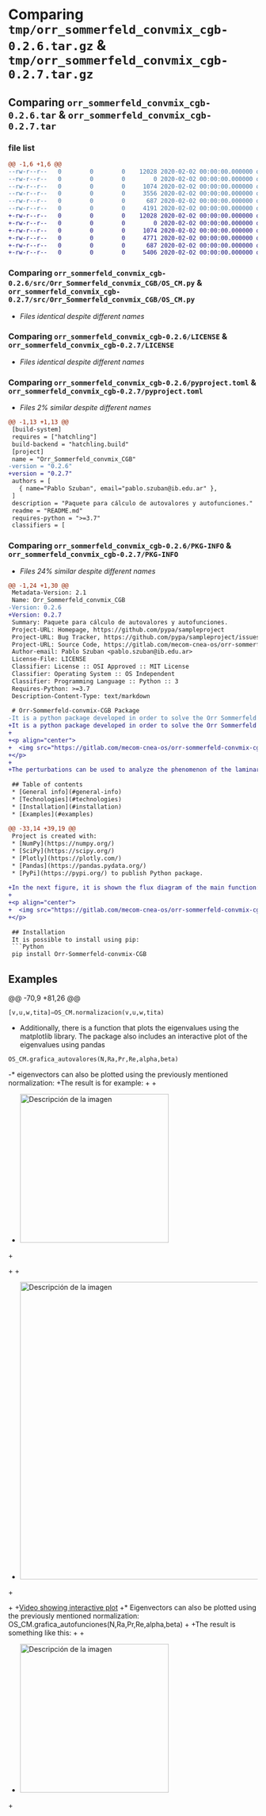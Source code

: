 # Comparing `tmp/orr_sommerfeld_convmix_cgb-0.2.6.tar.gz` & `tmp/orr_sommerfeld_convmix_cgb-0.2.7.tar.gz`

## Comparing `orr_sommerfeld_convmix_cgb-0.2.6.tar` & `orr_sommerfeld_convmix_cgb-0.2.7.tar`

### file list

```diff
@@ -1,6 +1,6 @@
--rw-r--r--   0        0        0    12028 2020-02-02 00:00:00.000000 orr_sommerfeld_convmix_cgb-0.2.6/src/Orr_Sommerfeld_convmix_CGB/OS_CM.py
--rw-r--r--   0        0        0        0 2020-02-02 00:00:00.000000 orr_sommerfeld_convmix_cgb-0.2.6/src/Orr_Sommerfeld_convmix_CGB/__init__.py
--rw-r--r--   0        0        0     1074 2020-02-02 00:00:00.000000 orr_sommerfeld_convmix_cgb-0.2.6/LICENSE
--rw-r--r--   0        0        0     3556 2020-02-02 00:00:00.000000 orr_sommerfeld_convmix_cgb-0.2.6/README.md
--rw-r--r--   0        0        0      687 2020-02-02 00:00:00.000000 orr_sommerfeld_convmix_cgb-0.2.6/pyproject.toml
--rw-r--r--   0        0        0     4191 2020-02-02 00:00:00.000000 orr_sommerfeld_convmix_cgb-0.2.6/PKG-INFO
+-rw-r--r--   0        0        0    12028 2020-02-02 00:00:00.000000 orr_sommerfeld_convmix_cgb-0.2.7/src/Orr_Sommerfeld_convmix_CGB/OS_CM.py
+-rw-r--r--   0        0        0        0 2020-02-02 00:00:00.000000 orr_sommerfeld_convmix_cgb-0.2.7/src/Orr_Sommerfeld_convmix_CGB/__init__.py
+-rw-r--r--   0        0        0     1074 2020-02-02 00:00:00.000000 orr_sommerfeld_convmix_cgb-0.2.7/LICENSE
+-rw-r--r--   0        0        0     4771 2020-02-02 00:00:00.000000 orr_sommerfeld_convmix_cgb-0.2.7/README.md
+-rw-r--r--   0        0        0      687 2020-02-02 00:00:00.000000 orr_sommerfeld_convmix_cgb-0.2.7/pyproject.toml
+-rw-r--r--   0        0        0     5406 2020-02-02 00:00:00.000000 orr_sommerfeld_convmix_cgb-0.2.7/PKG-INFO
```

### Comparing `orr_sommerfeld_convmix_cgb-0.2.6/src/Orr_Sommerfeld_convmix_CGB/OS_CM.py` & `orr_sommerfeld_convmix_cgb-0.2.7/src/Orr_Sommerfeld_convmix_CGB/OS_CM.py`

 * *Files identical despite different names*

### Comparing `orr_sommerfeld_convmix_cgb-0.2.6/LICENSE` & `orr_sommerfeld_convmix_cgb-0.2.7/LICENSE`

 * *Files identical despite different names*

### Comparing `orr_sommerfeld_convmix_cgb-0.2.6/pyproject.toml` & `orr_sommerfeld_convmix_cgb-0.2.7/pyproject.toml`

 * *Files 2% similar despite different names*

```diff
@@ -1,13 +1,13 @@
 [build-system]
 requires = ["hatchling"]
 build-backend = "hatchling.build"
 [project]
 name = "Orr_Sommerfeld_convmix_CGB"
-version = "0.2.6"
+version = "0.2.7"
 authors = [
   { name="Pablo Szuban", email="pablo.szuban@ib.edu.ar" },
 ]
 description = "Paquete para cálculo de autovalores y autofunciones."
 readme = "README.md"
 requires-python = ">=3.7"
 classifiers = [
```

### Comparing `orr_sommerfeld_convmix_cgb-0.2.6/PKG-INFO` & `orr_sommerfeld_convmix_cgb-0.2.7/PKG-INFO`

 * *Files 24% similar despite different names*

```diff
@@ -1,24 +1,30 @@
 Metadata-Version: 2.1
 Name: Orr_Sommerfeld_convmix_CGB
-Version: 0.2.6
+Version: 0.2.7
 Summary: Paquete para cálculo de autovalores y autofunciones.
 Project-URL: Homepage, https://github.com/pypa/sampleproject
 Project-URL: Bug Tracker, https://github.com/pypa/sampleproject/issues
 Project-URL: Source Code, https://gitlab.com/mecom-cnea-os/orr-sommerfeld-convmix-cgb
 Author-email: Pablo Szuban <pablo.szuban@ib.edu.ar>
 License-File: LICENSE
 Classifier: License :: OSI Approved :: MIT License
 Classifier: Operating System :: OS Independent
 Classifier: Programming Language :: Python :: 3
 Requires-Python: >=3.7
 Description-Content-Type: text/markdown
 
 # Orr-Sommerfeld-convmix-CGB Package
-It is a python package developed in order to solve the Orr Sommerfeld equations. It is free for the community and allows to calculate disturbances for one flow of interest: Mixed convection in vertical rectangular channels. These perturbations can be used to analyze the phenomenon of the laminar-turbulent transition. 
+It is a python package developed in order to solve the Orr Sommerfeld equations. It is free for the community and allows to calculate disturbances for one flow of interest: Mixed convection in vertical rectangular channels like the following one: 
+
+<p align="center">
+  <img src="https://gitlab.com/mecom-cnea-os/orr-sommerfeld-convmix-cgb/-/raw/main/Examples/Canal.png" alt="Descripción de la imagen" width="300px">
+</p>
+
+The perturbations can be used to analyze the phenomenon of the laminar-turbulent transition. 
 
 ## Table of contents
 * [General info](#general-info)
 * [Technologies](#technologies)
 * [Installation](#installation)
 * [Examples](#examples)
 
@@ -33,14 +39,19 @@
 Project is created with:
 * [NumPy](https://numpy.org/)
 * [SciPy](https://scipy.org/)
 * [Plotly](https://plotly.com/)
 * [Pandas](https://pandas.pydata.org/)
 * [PyPi](https://pypi.org/) to publish Python package.
 
+In the next figure, it is shown the flux diagram of the main function: Orr-Sommerfeld
+
+<p align="center">
+  <img src="https://gitlab.com/mecom-cnea-os/orr-sommerfeld-convmix-cgb/-/raw/main/Examples/Funciones.png" alt="Descripción de la imagen" width="300px">
+</p>
 
 ## Installation
 It is possible to install using pip:
 ```Python
 pip install Orr-Sommerfeld-convmix-CGB
 ```
 ## Examples
@@ -70,9 +81,26 @@
 ```Python
 [v,u,w,tita]=OS_CM.normalizacion(v,u,w,tita)
 ```
 * Additionally, there is a function that plots the eigenvalues using the matplotlib library. The package also includes an interactive plot of the eigenvalues using pandas
 ```Python
 OS_CM.grafica_autovalores(N,Ra,Pr,Re,alpha,beta)
 ```
-* eigenvectors can also be plotted using the previously mentioned normalization:
+The result is for example:
+
+<p align="center">
+  <img src="https://gitlab.com/mecom-cnea-os/orr-sommerfeld-convmix-cgb/-/raw/main/Examples/ejautovalores1.png" alt="Descripción de la imagen" width="300px">
+</p>
+
+<p align="center">
+  <img src="https://gitlab.com/mecom-cnea-os/orr-sommerfeld-convmix-cgb/-/raw/main/Examples/ejemploautovalores.png" alt="Descripción de la imagen" width="600px">
+</p>
+
+[Video showing interactive plot](https://gitlab.com/mecom-cnea-os/orr-sommerfeld-convmix-cgb/-/raw/main/Examples/output_video.webm)
+* Eigenvectors can also be plotted using the previously mentioned normalization:
 OS_CM.grafica_autofunciones(N,Ra,Pr,Re,alpha,beta)
+
+The result is something like this:
+
+<p align="center">
+  <img src="https://gitlab.com/mecom-cnea-os/orr-sommerfeld-convmix-cgb/-/raw/main/Examples/autofunciongod.png" alt="Descripción de la imagen" width="300px">
+</p>
```

